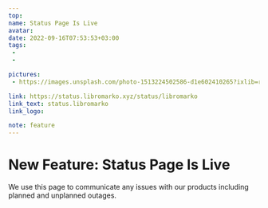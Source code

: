 ```yaml
---
top: 
name: Status Page Is Live
avatar:
date: 2022-09-16T07:53:53+03:00
tags:
 -
 -

pictures:
 - https://images.unsplash.com/photo-1513224502586-d1e602410265?ixlib=rb-1.2.1&ixid=MnwxMjA3fDB8MHxwaG90by1wYWdlfHx8fGVufDB8fHx8&auto=format&fit=crop&w=1631&q=80

link: https://status.libromarko.xyz/status/libromarko
link_text: status.libromarko
link_logo:

note: feature
---
```


# New Feature: Status Page Is Live

We use this page to communicate any issues with our products including planned and unplanned outages.
